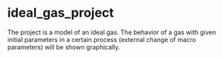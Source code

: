 # ideal_gas_project

The project is a model of an ideal gas. The behavior of a gas with given initial parameters in a certain process (external change of macro parameters) will be shown graphically.
